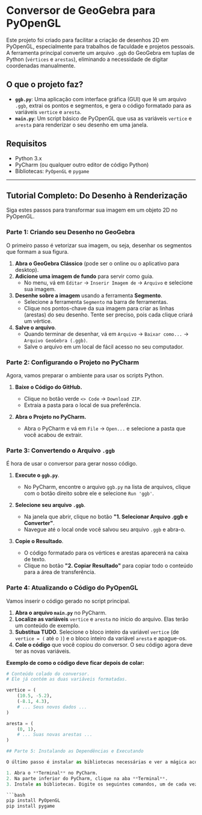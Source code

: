# Conversor de GeoGebra para PyOpenGL

Este projeto foi criado para facilitar a criação de desenhos 2D em PyOpenGL, especialmente para trabalhos de faculdade e projetos pessoais. A ferramenta principal converte um arquivo `.ggb` do GeoGebra em tuplas de Python (`vértices` e `arestas`), eliminando a necessidade de digitar coordenadas manualmente.

## O que o projeto faz?

-   **`ggb.py`**: Uma aplicação com interface gráfica (GUI) que lê um arquivo `.ggb`, extrai os pontos e segmentos, e gera o código formatado para as variáveis `vertice` e `aresta`.
-   **`main.py`**: Um script básico de PyOpenGL que usa as variáveis `vertice` e `aresta` para renderizar o seu desenho em uma janela.

## Requisitos

-   Python 3.x
-   PyCharm (ou qualquer outro editor de código Python)
-   Bibliotecas: `PyOpenGL` e `pygame`

---

## Tutorial Completo: Do Desenho à Renderização

Siga estes passos para transformar sua imagem em um objeto 2D no PyOpenGL.

### Parte 1: Criando seu Desenho no GeoGebra

O primeiro passo é vetorizar sua imagem, ou seja, desenhar os segmentos que formam a sua figura.

1.  **Abra o GeoGebra Clássico** (pode ser o online ou o aplicativo para desktop).
2.  **Adicione uma imagem de fundo** para servir como guia.
    -   No menu, vá em `Editar` -> `Inserir Imagem de` -> `Arquivo` e selecione sua imagem.
3.  **Desenhe sobre a imagem** usando a ferramenta **Segmento**.
    -   Selecione a ferramenta `Segmento` na barra de ferramentas.
    -   Clique nos pontos-chave da sua imagem para criar as linhas (arestas) do seu desenho. Tente ser preciso, pois cada clique criará um vértice.
4.  **Salve o arquivo**.
    -   Quando terminar de desenhar, vá em `Arquivo` -> `Baixar como...` -> `Arquivo GeoGebra (.ggb)`.
    -   Salve o arquivo em um local de fácil acesso no seu computador.

### Parte 2: Configurando o Projeto no PyCharm

Agora, vamos preparar o ambiente para usar os scripts Python.

1.  **Baixe o Código do GitHub.**
    -   Clique no botão verde `<> Code` -> `Download ZIP`.
    -   Extraia a pasta para o local de sua preferência.

2.  **Abra o Projeto no PyCharm.**
    -   Abra o PyCharm e vá em `File` -> `Open...` e selecione a pasta que você acabou de extrair.

### Parte 3: Convertendo o Arquivo `.ggb`

É hora de usar o conversor para gerar nosso código.

1.  **Execute o `ggb.py`**.
    -   No PyCharm, encontre o arquivo `ggb.py` na lista de arquivos, clique com o botão direito sobre ele e selecione `Run 'ggb'`.

2.  **Selecione seu arquivo `.ggb`**.
    -   Na janela que abrir, clique no botão **"1. Selecionar Arquivo .ggb e Converter"**.
    -   Navegue até o local onde você salvou seu arquivo `.ggb` e abra-o.

3.  **Copie o Resultado**.
    -   O código formatado para os vértices e arestas aparecerá na caixa de texto.
    -   Clique no botão **"2. Copiar Resultado"** para copiar todo o conteúdo para a área de transferência.

### Parte 4: Atualizando o Código do PyOpenGL

Vamos inserir o código gerado no script principal.

1.  **Abra o arquivo `main.py`** no PyCharm.
2.  **Localize as variáveis** `vertice` e `aresta` no início do arquivo. Elas terão um conteúdo de exemplo.
3.  **Substitua TUDO**. Selecione o bloco inteiro da variável `vertice` (de `vertice = (` até o `)`) e o bloco inteiro da variável `aresta` e apague-os.
4.  **Cole o código** que você copiou do conversor. O seu código agora deve ter as novas variáveis.

**Exemplo de como o código deve ficar depois de colar:**
```python
# Conteúdo colado do conversor.
# Ele já contém as duas variáveis formatadas.

vertice = (
    (10.5, -5.2),
    (-8.1, 4.3),
    # ... Seus novos dados ...
)

aresta = (
    (0, 1),
    # ... Suas novas arestas ...
)

## Parte 5: Instalando as Dependências e Executando

O último passo é instalar as bibliotecas necessárias e ver a mágica acontecer.

1. Abra o **Terminal** no PyCharm.  
2. Na parte inferior do PyCharm, clique na aba **Terminal**.  
3. Instale as bibliotecas. Digite os seguintes comandos, um de cada vez, e pressione **Enter**:

```bash
pip install PyOpenGL
pip install pygame

